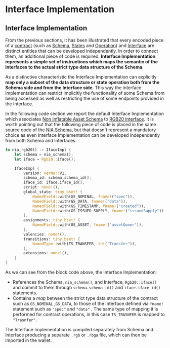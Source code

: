 # Interface Implementation

## Interface Implementation

From the previous sections, it has been illustrated that every encoded piece of a [contract](../annexes/glossary.md#contract) (such as [Schema](../annexes/glossary.md#schema), [States](../annexes/glossary.md#contract-state) and [Operation](../annexes/glossary.md#contract-operation)) and [Interface](../annexes/glossary.md#interface) are distinct entities that can be developed independently. In order to connect them, an additional piece of code is required. **Interface Implementation represents a simple set of instructions which maps the semantic of the interfaces to the actual strict type data structure of the Schema**.

As a distinctive characteristic the Interface Implementation can explicitly **map only a subset of the data structure or state operation both from the Schema side and from the Interface side.** This way the interface implementation can restrict implicitly the functionality of some Schema from being accessed as well as restricting the use of some endpoints provided in the Interface.

In the following code section we report the default Interface Implementation which associates [Non Inflatable Asset Schema](schema/non-inflatable-fungible-asset-schema.md) to [RGB20 Interface](interface/rgb20-interface-example.md). It is worth pointing out that the following piece of code is placed in the same source code of the [NIA Schema](https://github.com/RGB-WG/rgb-schemata/blob/5285e7d4051491119c4749c401dcbfa575c2f114/src/nia.rs#L125), but that doesn't represent a mandatory choice as even Interface Implementation can be developed independently from both Schema and Interfaces.

```rust
fn nia_rgb20() -> IfaceImpl {
    let schema = nia_schema();
    let iface = Rgb20::iface();

    IfaceImpl {
        version: VerNo::V1,
        schema_id: schema.schema_id(),
        iface_id: iface.iface_id(),
        script: none!(),
        global_state: tiny_bset! {
            NamedField::with(GS_NOMINAL, fname!("spec")),
            NamedField::with(GS_DATA, fname!("data")),
            NamedField::with(GS_TIMESTAMP, fname!("created")),
            NamedField::with(GS_ISSUED_SUPPLY, fname!("issuedSupply")),
        },
        assignments: tiny_bset! {
            NamedField::with(OS_ASSET, fname!("assetOwner")),
        },
        valencies: none!(),
        transitions: tiny_bset! {
            NamedType::with(TS_TRANSFER, tn!("Transfer")),
        },
        extensions: none!(),
    }
}
```

As we can see from the block code above, the Interface Implementation:

* References the Schema, `nia_schema()`, and Interface, `Rgb20::iface()` and commit to them through `schema.schema_id()` and `iface.iface_id()` statements.
* Contains a _map_ between the strict type data structure of the contract such as `GS_NOMINAL` ,`GS_DATA`, to those of the Interface defined via `fname!` statement such as `"spec"` and `"data"` . The same type of mapping it is performed for contract operations, in this case `TS_TRASNFER` is mapped to `"Trasnfer"`.

The Interface Implementation is compiled separately from Schema and Interface producing a separate `.rgb` or `.rbga` file, which can then be imported in the wallet.
